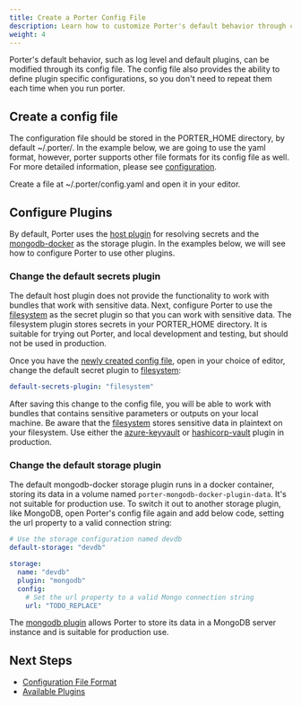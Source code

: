 ```yaml
---
title: Create a Porter Config File
description: Learn how to customize Porter's default behavior through configuration file
weight: 4
---
```


Porter's default behavior, such as log level and default plugins, can be modified through its config file.
The config file also provides the ability to define plugin specific
configurations, so you don't need to repeat them each time when you run porter.

## Create a config file

The configuration file should be stored in the PORTER_HOME directory, by default
~/.porter/. In the example below, we are going to use the yaml format, however,
porter supports other file formats for its config file as well. For more detailed
information, please see [configuration](/configuration/#config-file).

Create a file at ~/.porter/config.yaml and open it in your editor.

## Configure Plugins

By default, Porter uses the [host plugin](/plugins/host) for resolving secrets and the [mongodb-docker](/plugins/mongodb-docker) as the storage
plugin. In the examples below, we will see how to configure Porter to use other plugins.

### Change the default secrets plugin

The default host plugin does not provide the functionality to work with bundles
that work with sensitive data.
Next, configure Porter to use the [filesystem](/plugins/filesystem) as the secret plugin so that you can work with sensitive data.
The filesystem plugin stores secrets in your PORTER_HOME directory. It is suitable for trying out Porter, and local development and testing, but should not be used in production.

Once you have the [newly created config file](#create-a-config-file), open in your choice of editor,
change the default secret plugin to [filesystem](/plugins/filesystem):

```yaml
default-secrets-plugin: "filesystem"
```

After saving this change to the config file, you will be able to work with
bundles that contains sensitive parameters or outputs on your local machine. Be
aware that the [filesystem](/plugins/filesystem) stores sensitive data in plaintext on your filesystem.
Use either the [azure-keyvault](/plugins/azure-keyvault) or [hashicorp-vault](/plugins/hashicorp-vault) plugin in production.

### Change the default storage plugin

The default mongodb-docker storage plugin runs in a docker container, storing
its data in a volume named `porter-mongodb-docker-plugin-data`. It's not suitable for production use.
To switch it out to another storage plugin, like MongoDB, open Porter's config file again and
add below code, setting the url property to a valid connection string:

```yaml
# Use the storage configuration named devdb
default-storage: "devdb"

storage:
  name: "devdb"
  plugin: "mongodb"
  config:
    # Set the url property to a valid Mongo connection string
    url: "TODO_REPLACE"
```

The [mongodb plugin](/plugins/mongodb/) allows Porter to store its data in a MongoDB server instance and is
suitable for production use.

## Next Steps

- [Configuration File Format](/configuration/)
- [Available Plugins](/plugins/#available-plugins)
